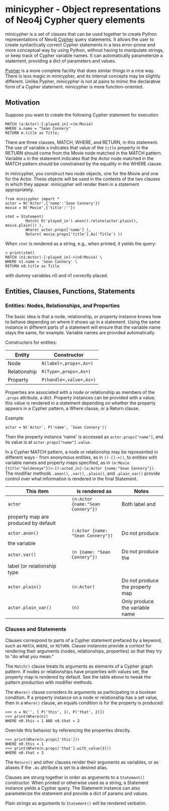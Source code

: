 # minicypher - Object representations of Neo4j Cypher query elements

minicypher is a set of classes that can be used together to create
Python representations of Neo4j
[Cypher](https://neo4j.com/docs/cypher-manual/current/introduction/)
query statements. It allows the user to create syntactically correct
Cypher statements in a less error-prone and more conceptual way by using
Python, without having to manipulate strings, or keep track of Cypher
variable names. It can automatically parameterize a statement,
providing a dict of parameters and values.

[Pypher](https://github.com/emehrkay/pypher) is a more complete
facility that does similar things in a nice way. There is less magic
in minicypher, and its internal concepts may be slightly different.
Unlike Pypher, minicypher is not at pains to mimic the declarative form 
of a Cypher statement. minicypher is more function-oriented.

## Motivation

Suppose you want to create the following Cypher statement for execution

    MATCH (a:Actor)-[:played_in]->(m:Movie)
    WHERE a.name = "Sean Connery"
    RETURN m.title as Title;

There are three clauses, MATCH, WHERE, and RETURN, in this statement.
The use of variable `m` indicates that value of the `title` property
in the RETURN should come from the Movie node matched in the MATCH pattern.
Variable `a` in the statement indicates that the Actor node matched in
the MATCH pattern should be constrained by the equality in the WHERE clause.

In minicypher, you construct two node objects, one for the Movie and one for
the Actor. These objects will be used in the contexts of the two clauses in
which they appear. minicypher will render them in a statement appropriately.

    from minicypher import *
    actor = N('Actor',{'name':'Sean Connery'})
    movie = N('Movie',{'title':''})
    
    stmt = Statement(
             Match( R('played_in').anon().relate(actor.plain(), movie.plain()) ),
			 Where( actor.props['name'] ),
			 Return( movie.props['title'].As('Title') ))

When `stmt` is rendered as a string, e.g., when printed, it yields the query:

    > print(stmt)
    MATCH (n1:Actor)-[:played_in]->(n0:Movie) \
	WHERE n1.name = 'Sean Connery' \
	RETURN n0.title as Title

with dummy variables n0 and n1 correctly placed.

## Entities, Clauses, Functions, Statements

### Entities: Nodes, Relationships, and Properties

The basic idea is that a node, relationship, or property instance
knows how to behave depending on where it shows up in a
statement. Using the same instance in different parts of a statement
will ensure that the variable name stays the same, for
example. Variable names are provided automatically.

Constructors for entities:

| Entity | Constructor |
| --- | --- |
| Node | `N(label=,props=,As=)` |
| Relationship | `R(Type=,props=,As=)` |
| Property | `P(handle=,value=,As=)` |

Properties are associated with a node or relationship as members of
the `.props` attribute, a dict. Property instances can be provided
with a value; this value is rendered in a statement depending on
whether the property appears in a Cypher pattern, a Where clause, or a
Return clause.

Example:

    actor = N('Actor', P('name', 'Sean Connery'))

Then the property instance 'name' is accessed as
`actor.props["name"]`, and its value is at
`actor.props["name"].value`.

In a Cypher MATCH pattern, a node or relationship may be represented
in different ways - from anonymous entities, as in  `()-[]->()`, to
entities with variable names and property maps specified, as in
`(m:Movie {title:"Goldeneye"})<-[r:acted_in]-(a:Actor {name:"Sean
Connery"})`. The modifier methods `.anon()`, `.var()`, `.plain()`, and
`.plain_var()` provide control over what information is rendered in
the final Statement.

| This item | is rendered as | Notes |
| --- | --- | --- |
| `actor` | `(n:Actor {name:"Sean Connery"})` | Both label and
| property map are produced by default |
| `actor.anon()` | `(:Actor {name: "Sean Connery"})` | Do not produce
| the variable |
| `actor.var()` | `(n {name: "Sean Connery"})` | Do not produce the
| label (or relationship type |
| `actor.plain()` | `(n:Actor)` | Do not produce the property map |
| `actor.plain_var()` | `(n)` | Only produce the variable name |

### Clauses and Statements

Clauses correspond to parts of a Cypher statement prefaced by a keyword,
such as `MATCH`, `WHERE`, or `RETURN`. Clause instances provide a
context for rendering their arguments (nodes, relationships,
properties) so that they try to  "do what you mean."

The `Match()` clause treats its arguments as elements of a Cypher
graph pattern. If nodes or relationships have properties with values
set, the property map is rendered by default. See the table above to 
tweak the pattern production with modifier methods.

The `Where()` clause considers its arguments as participating in a
boolean condition. If a property instance on a node or relationship 
has a set value, then in a `Where()` clause, an equals condition is
for the property is produced:

    >>> n = N('', [ P('this', 1), P('that', 2)])
    >>> print(Where(n))
    WHERE n0.this = 1 AND n0.that = 2

Override this behavior by referencing the properties directly.

    >>> print(Where(n.props['this']))
	WHERE n0.this = 1
    >>> print(Where(n.props['that'].with_value(3)))
    WHERE n0.that = 3

The `Return()` and other clauses render their arguments as variables,
or as aliases if the `.As` attribute is set to a desired alias.

Clauses are strung together in order as arguments to a `Statement()`
constructor. When printed or otherwise used as a string, a Statement
instance yields a Cypher query. The Statement instance can also
parameterize the statement and provide a dict of params and values.

Plain strings as arguments to `Statement()` will be rendered verbatim.











